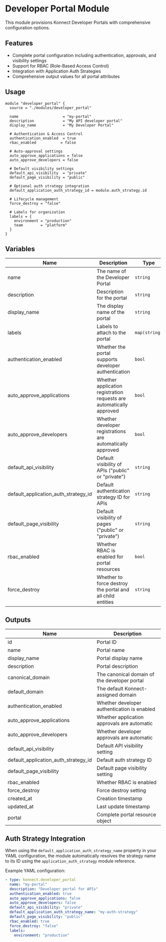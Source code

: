 # Developer Portal Module

This module provisions Konnect Developer Portals with comprehensive configuration options.

## Features

- Complete portal configuration including authentication, approvals, and visibility settings
- Support for RBAC (Role-Based Access Control)
- Integration with Application Auth Strategies
- Comprehensive output values for all portal attributes

## Usage

```hcl
module "developer_portal" {
  source = "./modules/developer_portal"

  name                    = "my-portal"
  description             = "My API developer portal"
  display_name            = "My Developer Portal"

  # Authentication & Access Control
  authentication_enabled  = true
  rbac_enabled           = false

  # Auto-approval settings
  auto_approve_applications = false
  auto_approve_developers = false

  # Default visibility settings
  default_api_visibility  = "private"
  default_page_visibility = "public"

  # Optional auth strategy integration
  default_application_auth_strategy_id = module.auth_strategy.id

  # Lifecycle management
  force_destroy = "false"

  # Labels for organization
  labels = {
    environment = "production"
    team        = "platform"
  }
}
```

## Variables

| Name                                 | Description                                                          | Type          | Default | Required |
| ------------------------------------ | -------------------------------------------------------------------- | ------------- | ------- | :------: |
| name                                 | The name of the Developer Portal                                     | `string`      | n/a     |   yes    |
| description                          | Description for the portal                                           | `string`      | `null`  |    no    |
| display_name                         | The display name of the portal                                       | `string`      | `null`  |    no    |
| labels                               | Labels to attach to the portal                                       | `map(string)` | `{}`    |    no    |
| authentication_enabled               | Whether the portal supports developer authentication                 | `bool`        | `null`  |    no    |
| auto_approve_applications            | Whether application registration requests are automatically approved | `bool`        | `null`  |    no    |
| auto_approve_developers              | Whether developer registrations are automatically approved           | `bool`        | `null`  |    no    |
| default_api_visibility               | Default visibility of APIs ("public" or "private")                   | `string`      | `null`  |    no    |
| default_application_auth_strategy_id | Default authentication strategy ID for APIs                          | `string`      | `null`  |    no    |
| default_page_visibility              | Default visibility of pages ("public" or "private")                  | `string`      | `null`  |    no    |
| rbac_enabled                         | Whether RBAC is enabled for portal resources                         | `bool`        | `null`  |    no    |
| force_destroy                        | Whether to force destroy the portal and all child entities           | `string`      | `null`  |    no    |

## Outputs

| Name                                 | Description                                  |
| ------------------------------------ | -------------------------------------------- |
| id                                   | Portal ID                                    |
| name                                 | Portal name                                  |
| display_name                         | Portal display name                          |
| description                          | Portal description                           |
| canonical_domain                     | The canonical domain of the developer portal |
| default_domain                       | The default Konnect-assigned domain          |
| authentication_enabled               | Whether developer authentication is enabled  |
| auto_approve_applications            | Whether application approvals are automatic  |
| auto_approve_developers              | Whether developer approvals are automatic    |
| default_api_visibility               | Default API visibility setting               |
| default_application_auth_strategy_id | Default auth strategy ID                     |
| default_page_visibility              | Default page visibility setting              |
| rbac_enabled                         | Whether RBAC is enabled                      |
| force_destroy                        | Force destroy setting                        |
| created_at                           | Creation timestamp                           |
| updated_at                           | Last update timestamp                        |
| portal                               | Complete portal resource object              |

## Auth Strategy Integration

When using the `default_application_auth_strategy_name` property in your YAML configuration, the module automatically resolves the strategy name to its ID using the `application_auth_strategy` module reference.

Example YAML configuration:

```yaml
- type: konnect.developer_portal
  name: "my-portal"
  description: "Developer portal for APIs"
  authentication_enabled: true
  auto_approve_applications: false
  auto_approve_developers: false
  default_api_visibility: "private"
  default_application_auth_strategy_name: "my-auth-strategy"
  default_page_visibility: "public"
  rbac_enabled: true
  force_destroy: "false"
  labels:
    environment: "production"
```
